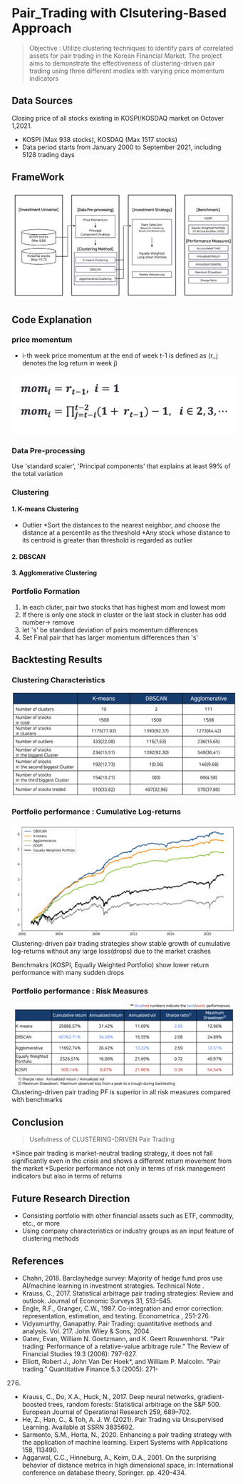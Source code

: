 # Pair_Trading with Clsutering-Based Approach

>Objective : Utilize clustering techniques to identify pairs of correlated assets for pair trading in the Korean Financial Market. The project aims to demonstrate the effectiveness of clustering-driven pair trading using three different modles with varying price momentum indicators

## Data Sources
Closing price of all stocks existing in KOSPI/KOSDAQ market on Octover 1,2021.
* KOSPI (Max 938 stocks), KOSDAQ (Max 1517 stocks)
* Data period starts from January 2000 to September 2021, including 5128 trading days


## FrameWork
![Project Framework](./img/Framework.png)

## Code Explanation 

### price momentum 

* i-th week price momentum at the end of week t-1 is defined as (r_j denotes the log return in week j)

![Price Momentum](./img/momentum.png)



### Data Pre-processing 

Use 'standard scaler', 'Principal components' that explains at least 99% of the total variation

### Clustering

#### 1. K-means Clustering 
* Outlier
    *Sort the distances to the nearest neighbor, and choose the distance at a percentile as the threshold
    *Any stock whose distance to its centroid is greater than threshold is regarded as outlier

#### 2. DBSCAN
#### 3. Agglomerative Clustering 


### Portfolio Formation 
1. In each cluter, pair two stocks that has highest mom and lowest mom
2. If there is only one stock in cluster or the last stock in cluster has odd number-> remove
3. let 's' be standard deviation of pairs momentum differences
4. Set Final pair that has larger momentum differences than 's'

## Backtesting Results

### Clustering Characteristics

![Clustering Characteristics](./img/clustering_characteristics.png)

### Portfolio performance : Cumulative Log-returns

![Cumulative Log-returns](./img/log-returns.png)
Clustering-driven pair trading strategies show stable growth of cumulative log-returns without any large loss(drops) due to the market crashes

Benchmakrs (KOSPI, Equally Weighted Portfolio) show lower return performance with many sudden drops

### Portfolio performance : Risk Measures

![Risk Measures](./img/risk_measures.png)
Clustering-driven pair trading PF is superior in all risk measures compared with benchmarks


## Conclusion
> Usefulness of CLUSTERING-DRIVEN Pair Trading

*Since pair trading is market-neutral trading strategy, it does not fall significantly even in the crisis and shows a different return movement from the market
*Superior performance not only in terms of risk management indicators but also in terms of returns

## Future Research Direction
* Consisting portfolio with other financial assets such as ETF, commodity, etc., or more
* Using company characteristics or industry groups as an input feature of clustering methods 


## References 
* Chahn, 2018. Barclayhedge survey: Majority of hedge fund pros use AI/machine learning in investment strategies. Technical Note .
* Krauss, C., 2017. Statistical arbitrage pair trading strategies: Review and outlook. Journal of Economic Surveys 31, 513–545.
* Engle, R.F., Granger, C.W., 1987. Co-integration and error correction: representation, estimation, and testing. Econometrica , 251-276.
* Vidyamurthy, Ganapathy. Pair Trading: quantitative methods and analysis. Vol. 217. John Wiley & Sons, 2004.
* Gatev, Evan, William N. Goetzmann, and K. Geert Rouwenhorst. "Pair trading: Performance of a relative-value arbitrage
rule." The Review of Financial Studies 19.3 (2006): 797-827.
* Elliott, Robert J., John Van Der Hoek*, and William P. Malcolm. "Pair trading." Quantitative Finance 5.3 (2005): 271-
276.
* Krauss, C., Do, X.A., Huck, N., 2017. Deep neural networks, gradient-boosted trees, random forests: Statistical
arbitrage on the S&P 500. European Journal of Operational Research 259, 689–702.
* He, Z., Han, C., & Toh, A. J. W. (2021). Pair Trading via Unsupervised Learning. Available at SSRN 3835692.
* Sarmento, S.M., Horta, N., 2020. Enhancing a pair trading strategy with the application of machine learning. Expert
Systems with Applications 158, 113490.
* Aggarwal, C.C., Hinneburg, A., Keim, D.A., 2001. On the surprising behavior of distance metrics in high dimensional
space, in: International conference on database theory, Springer. pp. 420–434.
